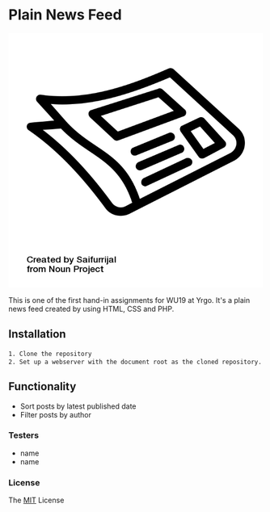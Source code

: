 # Plain News Feed

![newsFeedIcon](/public/newspaper.png)

This is one of the first hand-in assignments for WU19 at Yrgo.
It's a plain news feed created by using HTML, CSS and PHP. 

## Installation
    1. Clone the repository 
    2. Set up a webserver with the document root as the cloned repository.
    
## Functionality 
* Sort posts by latest published date
* Filter posts by author

### Testers
* name
* name 

### License

The [MIT](https://github.com/Juljulia/Plain-news/blob/master/LICENSE) License 
